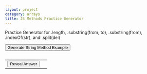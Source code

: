 ```yaml
---
layout: project
category: arrays
title: JS Methods Practice Generator
---
```


<p>Practice Generator for .length, .substring(from, to), .substring(from), .indexOf(str), and .split(del)</p>

<button onclick="generateMethod()">Generate String Method Example</button>
<pre id="methodOutput"></pre>
<table>
  <tr>
    <td><button onclick="revealMethodAnswer()">Reveal Answer</button></td>
    <td><span id="methodAnswer" style="display:none;"></span></td>
  </tr>
</table>

<script>
let methodType = "";
let baseStr, secondStr, from, fromB, to, searchStr, delimiter;

function generateMethod() {
  let roll = Math.random() * 5;
  baseStr = pickRandomString(1);
  secondStr = pickRandomString(2);

  if (roll < 1) {
    // .length
    methodType = "length";
    document.getElementById("methodOutput").innerText =
      `let word1 = "${baseStr}";\nlet word2 = "${secondStr}";\nconsole.log(word1.length + word2.length);`;

  } else if (roll < 2) {
    // .substring(from, to)
    methodType = "substring2";
    from = getRandomIndex(baseStr.length - 1);
    to = from + getRandomIndex(baseStr.length - from) + 1;
    document.getElementById("methodOutput").innerText =
      `let word = "${baseStr}";\nconsole.log(word.substring(${from}, ${to}));`;

  } else if (roll < 3) {
    // .substring(from)
    methodType = "substring1";
    from = getRandomIndex(baseStr.length - 1);
    fromB = getRandomIndex(secondStr.length - 1);
    document.getElementById("methodOutput").innerText =
      `let wordA = "${baseStr}";\nlet wordB = "${secondStr}";\nconsole.log(wordA.substring(${from}) + wordB.substring(${fromB}));`;

  } else if (roll < 4) {
    // .indexOf(str)
    methodType = "indexOf";
    let idx = getRandomIndex(baseStr.length - 1);
    searchStr = baseStr.charAt(idx);
    document.getElementById("methodOutput").innerText =
      `let word = "${baseStr}";\nconsole.log(word.indexOf("${searchStr}"));`;

  } else {
    // .split(del)
    methodType = "split";
    delimiter = pickRandomDelimiter();
    let strWithDel = baseStr.split("").join(delimiter);
    document.getElementById("methodOutput").innerText =
      `let word = "${strWithDel}";\nconsole.log(word.split("${delimiter}"));`;
  }

  // hide answer until revealed
  document.getElementById("methodAnswer").style.display = "none";
  document.getElementById("methodAnswer").innerText = "";
}

function revealMethodAnswer() {
  let answer;
  if (methodType === "length") {
    answer = baseStr.length + secondStr.length;
  } else if (methodType === "substring2") {
    answer = baseStr.substring(from, to);
  } else if (methodType === "substring1") {
    answer = baseStr.substring(from) + secondStr.substring(fromB);
  } else if (methodType === "indexOf") {
    answer = baseStr.indexOf(searchStr);
  } else if (methodType === "split") {
    let strWithDel = baseStr.split("").join(delimiter);
    answer = JSON.stringify(strWithDel.split(delimiter));
  }
  document.getElementById("methodAnswer").innerText = "Answer: " + answer;
  document.getElementById("methodAnswer").style.display = "inline";
}

// --- Helpers ---
function pickRandomString(listNumber) {
  let samples = ["apple", "avacado", "banana", "apricot", "cherry",
                "lime", "lemon", "coconut", "kiwi", "grape", 
                "fig", "dragon fruit", "cranberry", "blackberry", "fig",
                "avacado", "cucumber","durian", "raisin","guava",
                "broccoli", "cabbage", "carrot", "celery", "corn",
                "eggplant","fig","garlic","lettuce","mushroom","yam"];
  if(listNumber == 2){
    samples = ["crab apple", "cactus fruit", "goji berry", "star fruit", "blueberry", 
                "nectarine", "cantaloupe", "bell pepper", "mango", "orange",
                "papaya", "peach", "plum", "pear", "raspberry",
                "brussel sprouts", "nectarine", "onion", "potato", "pumpkin",
                "pineapple","spinach","squash","sweet potato",
                "tomato","roma tomato","cherry tomato","sweet onion","yellow onion",
                "white onion", "watermelon"
                ];
  }
  
  return samples[Math.floor(Math.random() * samples.length)];
}

function pickRandomDelimiter() {
  let dels = ["a", "e", "i", "o", "u"];
  return dels[Math.floor(Math.random() * dels.length)];
}

function getRandomIndex(max) {
  return Math.floor(Math.random() * (max + 1));
}

// Generate one on load
generateMethod();
</script>
